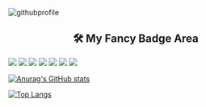 ![githubprofile](https://raw.githubusercontent.com/BrunnerLivio/brunnerlivio/refs/heads/master/images/welcome.png)



<h2 align="center">🛠 My Fancy Badge Area</h2>

<p align="left">
  <a href="#"><img src="https://img.shields.io/badge/Java-ED8B00?style=for-the-badge&logo=openjdk&logoColor=white"/></a>
  <a href="#"><img src="https://img.shields.io/badge/PostgreSQL-316192?style=for-the-badge&logo=postgresql&logoColor=white"/></a>
  <a href="#"><img src="https://img.shields.io/badge/Git-F05033?style=for-the-badge&logo=git&logoColor=white"/></a>
  <a href="#"><img src="https://img.shields.io/badge/JDBC-00909E?style=for-the-badge&logo=java&logoColor=white"/></a>
  <a href="#"><img src="https://img.shields.io/badge/ChatGPT-00A67E?style=for-the-badge&logo=openai&logoColor=white"/></a>
  <a href="#"><img src="https://img.shields.io/badge/IntelliJ_IDEA-000000?style=for-the-badge&logo=intellijidea&logoColor=white"/></a>
  <a href="#"><img src="https://img.shields.io/badge/GitHub-181717?style=for-the-badge&logo=github&logoColor=white"/></a>
</p>

[![Anurag's GitHub stats](https://github-readme-stats.vercel.app/api?username=dima&show_icons=true&theme=tokyonight)](https://github.com/anuraghazra/github-readme-stats)

[![Top Langs](https://github-readme-stats.vercel.app/api/top-langs/?username=anuraghazra&layout=donut)](https://github.com/anuraghazra/github-readme-stats)
